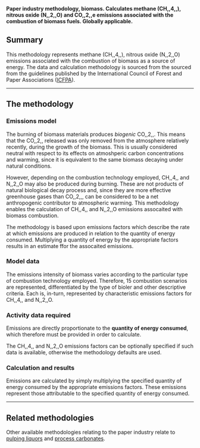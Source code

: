 **Paper industry methodology, biomass. Calculates methane (CH,,4,,),
nitrous oxide (N,,2,,O) and CO,,2,,e emissions associated with the
combustion of biomass fuels. Globally applicable.**

## Summary

This methodology represents methane (CH,,4,,), nitrous oxide (N,,2,,O)
emissions associated with the combustion of biomass as a source of
energy. The data and calculation methodology is sourced from the sourced
from the guidelines published by the International Council of Forest and
Paper Associations
([ICFPA](http://www.wbcsd.org/web/projects/forestry/Pulp-and-Paper-Tool-Guidance.pdf)).

-----

## The methodology

### Emissions model

The burning of biomass materials produces *biogenic* CO,,2,,. This means
that the CO,,2,, released was only removed from the atmosphere
relatively recently, during the growth of the biomass. This is usually
considered neutral with respect to its effects on atmoshperic carbon
concentrations and warming, since it is equivalent to the same biomass
decaying under natural conditions.

However, depending on the combustion technology employed, CH,,4,, and
N,,2,,O may also be produced during burning. These are not products of
natural biological decay process and, since they are more effective
greenhouse gases than CO,,2,,, can be considered to be a net
anthropogenic contributor to atmospheric warming. This methodology
enables the calculation of CH,,4,, and N,,2,,O emissions assocaited with
biomass combustion.

The methodology is based upon emissions factors which describe the rate
at which emissions are produced in relation to the quantity of energy
consumed. Multiplying a quantity of energy by the appropriate factors
results in an estimate ffor the assocaited emissions.

### Model data

The emissions intensity of biomass varies according to the particular
type of combustion technology employed. Therefore, 15 combustion
scenarios are represented, differentiated by the type of bioler and
other descriptive criteria. Each is, in-turn, represented by
characteristic emissions factors for CH,,4,, and N,,2,,O.

### Activity data required

Emissions are directly proportionate to the **quantity of energy
consumed**, which therefore must be provided in order to calculate.

The CH,,4,, and N,,2,,O emissions factors can be optionally specified if
such data is available, otherwise the methodology defaults are used.

### Calculation and results

Emissions are calculated by simply multiplying the specified quantity of
energy consumed by the appropriate emissions factors. These emissions
represent those attributable to the specified quantity of energy
consumed.

-----

## Related methodologies

Other available methodologies relating to the paper industry relate to
[pulping liquors](Pulping_liquor_consumption) and [process
carbonates](Pulp_and_Paper_Direct_Emissions).
